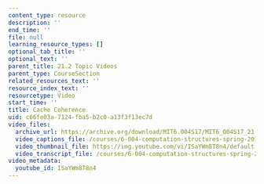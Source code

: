 ```yaml
---
content_type: resource
description: ''
end_time: ''
file: null
learning_resource_types: []
optional_tab_title: ''
optional_text: ''
parent_title: 21.2 Topic Videos
parent_type: CourseSection
related_resources_text: ''
resource_index_text: ''
resourcetype: Video
start_time: ''
title: Cache Coherence
uid: c66fe03a-7124-fba5-b2c0-a13f3f13ec7d
video_files:
  archive_url: https://archive.org/download/MIT6.004S17/MIT6_004S17_21-02-05_300k.mp4
  video_captions_file: /courses/6-004-computation-structures-spring-2017/c9ee25af88e75e2892355b6844ac720f_ISaYWm8T8n4.vtt
  video_thumbnail_file: https://img.youtube.com/vi/ISaYWm8T8n4/default.jpg
  video_transcript_file: /courses/6-004-computation-structures-spring-2017/66fba33d4e83e3f8382fd8b9fbed4e07_ISaYWm8T8n4.pdf
video_metadata:
  youtube_id: ISaYWm8T8n4
---
```

